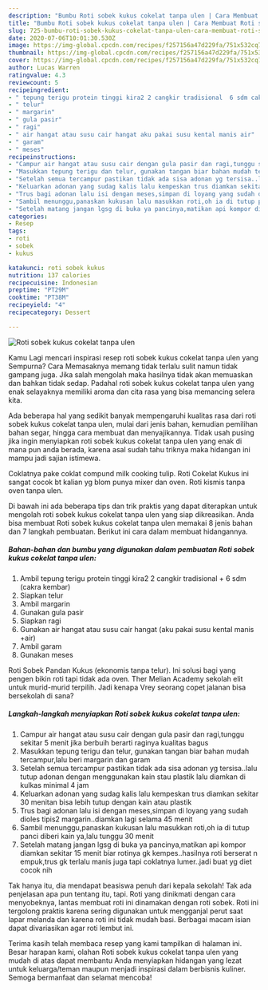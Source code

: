 ```yaml
---
description: "Bumbu Roti sobek kukus cokelat tanpa ulen | Cara Membuat Roti sobek kukus cokelat tanpa ulen Yang Enak Dan Mudah"
title: "Bumbu Roti sobek kukus cokelat tanpa ulen | Cara Membuat Roti sobek kukus cokelat tanpa ulen Yang Enak Dan Mudah"
slug: 725-bumbu-roti-sobek-kukus-cokelat-tanpa-ulen-cara-membuat-roti-sobek-kukus-cokelat-tanpa-ulen-yang-enak-dan-mudah
date: 2020-07-06T10:01:30.530Z
image: https://img-global.cpcdn.com/recipes/f257156a47d229fa/751x532cq70/roti-sobek-kukus-cokelat-tanpa-ulen-foto-resep-utama.jpg
thumbnail: https://img-global.cpcdn.com/recipes/f257156a47d229fa/751x532cq70/roti-sobek-kukus-cokelat-tanpa-ulen-foto-resep-utama.jpg
cover: https://img-global.cpcdn.com/recipes/f257156a47d229fa/751x532cq70/roti-sobek-kukus-cokelat-tanpa-ulen-foto-resep-utama.jpg
author: Lucas Warren
ratingvalue: 4.3
reviewcount: 5
recipeingredient:
- " tepung terigu protein tinggi kira2 2 cangkir tradisional  6 sdm cakra kembar"
- " telur"
- " margarin"
- " gula pasir"
- " ragi"
- " air hangat atau susu cair hangat aku pakai susu kental manis air"
- " garam"
- " meses"
recipeinstructions:
- "Campur air hangat atau susu cair dengan gula pasir dan ragi,tunggu sekitar 5 menit jika berbuih berarti raginya kualitas bagus"
- "Masukkan tepung terigu dan telur, gunakan tangan biar bahan mudah tercampur,lalu beri margarin dan garam"
- "Setelah semua tercampur pastikan tidak ada sisa adonan yg tersisa..lalu tutup adonan dengan menggunakan kain stau plastik lalu diamkan di kulkas minimal 4 jam"
- "Keluarkan adonan yang sudag kalis lalu kempeskan trus diamkan sekitar 30 menitan bisa lebih tutup dengan kain atau plastik"
- "Trus bagi adonan lalu isi dengan meses,simpan di loyang yang sudah dioles tipis2 margarin..diamkan lagi selama 45 menit"
- "Sambil menunggu,panaskan kukusan lalu masukkan roti,oh ia di tutup panci diberi kain ya,lalu tunggu 30 menit"
- "Setelah matang jangan lgsg di buka ya pancinya,matikan api kompor diamkan sekitar 15 menit biar rotinya gk kempes..hasilnya roti berserat n empuk,trus gk terlalu manis juga tapi coklatnya lumer..jadi buat yg diet cocok nih"
categories:
- Resep
tags:
- roti
- sobek
- kukus

katakunci: roti sobek kukus 
nutrition: 137 calories
recipecuisine: Indonesian
preptime: "PT29M"
cooktime: "PT38M"
recipeyield: "4"
recipecategory: Dessert

---
```



![Roti sobek kukus cokelat tanpa ulen](https://img-global.cpcdn.com/recipes/f257156a47d229fa/751x532cq70/roti-sobek-kukus-cokelat-tanpa-ulen-foto-resep-utama.jpg)

Kamu Lagi mencari inspirasi resep roti sobek kukus cokelat tanpa ulen yang Sempurna? Cara Memasaknya memang tidak terlalu sulit namun tidak gampang juga. Jika salah mengolah maka hasilnya tidak akan memuaskan dan bahkan tidak sedap. Padahal roti sobek kukus cokelat tanpa ulen yang enak selayaknya memiliki aroma dan cita rasa yang bisa memancing selera kita.

Ada beberapa hal yang sedikit banyak mempengaruhi kualitas rasa dari roti sobek kukus cokelat tanpa ulen, mulai dari jenis bahan, kemudian pemilihan bahan segar, hingga cara membuat dan menyajikannya. Tidak usah pusing jika ingin menyiapkan roti sobek kukus cokelat tanpa ulen yang enak di mana pun anda berada, karena asal sudah tahu triknya maka hidangan ini mampu jadi sajian istimewa.

Coklatnya pake coklat compund milk cooking tulip. Roti Cokelat Kukus ini sangat cocok bt kalian yg blom punya mixer dan oven. Roti kismis tanpa oven tanpa ulen.


Di bawah ini ada beberapa tips dan trik praktis yang dapat diterapkan untuk mengolah roti sobek kukus cokelat tanpa ulen yang siap dikreasikan. Anda bisa membuat Roti sobek kukus cokelat tanpa ulen memakai 8 jenis bahan dan 7 langkah pembuatan. Berikut ini cara dalam membuat hidangannya.

<!--inarticleads1-->

##### Bahan-bahan dan bumbu yang digunakan dalam pembuatan Roti sobek kukus cokelat tanpa ulen:

1. Ambil  tepung terigu protein tinggi kira2 2 cangkir tradisional + 6 sdm (cakra kembar)
1. Siapkan  telur
1. Ambil  margarin
1. Gunakan  gula pasir
1. Siapkan  ragi
1. Gunakan  air hangat atau susu cair hangat (aku pakai susu kental manis +air)
1. Ambil  garam
1. Gunakan  meses


Roti Sobek Pandan Kukus (ekonomis tanpa telur). Ini solusi bagi yang pengen bikin roti tapi tidak ada oven. Ther Melian Academy sekolah elit untuk murid-murid terpilih. Jadi kenapa Vrey seorang copet jalanan bisa bersekolah di sana? 

<!--inarticleads2-->

##### Langkah-langkah menyiapkan Roti sobek kukus cokelat tanpa ulen:

1. Campur air hangat atau susu cair dengan gula pasir dan ragi,tunggu sekitar 5 menit jika berbuih berarti raginya kualitas bagus
1. Masukkan tepung terigu dan telur, gunakan tangan biar bahan mudah tercampur,lalu beri margarin dan garam
1. Setelah semua tercampur pastikan tidak ada sisa adonan yg tersisa..lalu tutup adonan dengan menggunakan kain stau plastik lalu diamkan di kulkas minimal 4 jam
1. Keluarkan adonan yang sudag kalis lalu kempeskan trus diamkan sekitar 30 menitan bisa lebih tutup dengan kain atau plastik
1. Trus bagi adonan lalu isi dengan meses,simpan di loyang yang sudah dioles tipis2 margarin..diamkan lagi selama 45 menit
1. Sambil menunggu,panaskan kukusan lalu masukkan roti,oh ia di tutup panci diberi kain ya,lalu tunggu 30 menit
1. Setelah matang jangan lgsg di buka ya pancinya,matikan api kompor diamkan sekitar 15 menit biar rotinya gk kempes..hasilnya roti berserat n empuk,trus gk terlalu manis juga tapi coklatnya lumer..jadi buat yg diet cocok nih


Tak hanya itu, dia mendapat beasiswa penuh dari kepala sekolah! Tak ada penjelasan apa pun tentang itu, tapi. Roti yang dinikmati dengan cara menyobeknya, lantas membuat roti ini dinamakan dengan roti sobek. Roti ini tergolong praktis karena sering digunakan untuk mengganjal perut saat lapar melanda dan karena roti ini tidak mudah basi. Berbagai macam isian dapat divariasikan agar roti lembut ini. 

Terima kasih telah membaca resep yang kami tampilkan di halaman ini. Besar harapan kami, olahan Roti sobek kukus cokelat tanpa ulen yang mudah di atas dapat membantu Anda menyiapkan hidangan yang lezat untuk keluarga/teman maupun menjadi inspirasi dalam berbisnis kuliner. Semoga bermanfaat dan selamat mencoba!
